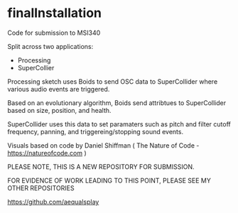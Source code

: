 # finalInstallation
Code for submission to MSI340

Split across two applications:

  - Processing
  - SuperCollier
  
Processing sketch uses Boids to send OSC data to SuperCollider where various audio events are triggered.

Based on an evolutionary algorithm, Boids send attribtues to SuperCollider based on size, position, and health. 

SuperCollider uses this data to set paramaters such as pitch and filter cutoff frequency, panning, and triggereing/stopping sound events.

Visuals based on code by Daniel Shiffman ( The Nature of Code - https://natureofcode.com )

PLEASE NOTE, THIS IS A NEW REPOSITORY FOR SUBMISSION.

FOR EVIDENCE OF WORK LEADING TO THIS POINT, PLEASE SEE MY OTHER REPOSITORIES

https://github.com/aequalsplay






